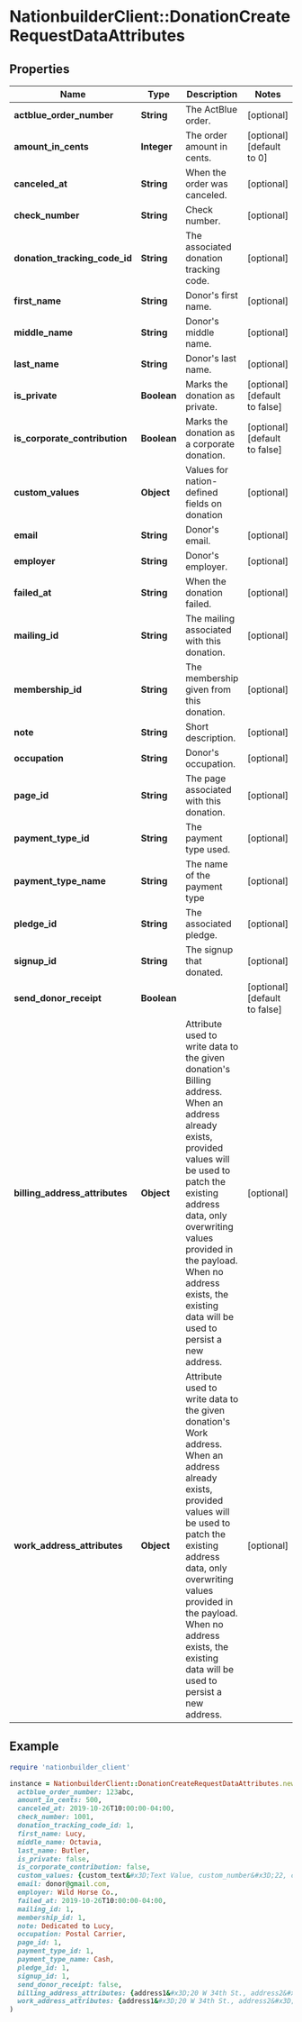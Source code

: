 # NationbuilderClient::DonationCreateRequestDataAttributes

## Properties

| Name | Type | Description | Notes |
| ---- | ---- | ----------- | ----- |
| **actblue_order_number** | **String** | The ActBlue order. | [optional] |
| **amount_in_cents** | **Integer** | The order amount in cents. | [optional][default to 0] |
| **canceled_at** | **String** | When the order was canceled. | [optional] |
| **check_number** | **String** | Check number. | [optional] |
| **donation_tracking_code_id** | **String** | The associated donation tracking code. | [optional] |
| **first_name** | **String** | Donor&#39;s first name. | [optional] |
| **middle_name** | **String** | Donor&#39;s middle name. | [optional] |
| **last_name** | **String** | Donor&#39;s last name. | [optional] |
| **is_private** | **Boolean** | Marks the donation as private. | [optional][default to false] |
| **is_corporate_contribution** | **Boolean** | Marks the donation as a corporate donation. | [optional][default to false] |
| **custom_values** | **Object** | Values for nation-defined fields on donation | [optional] |
| **email** | **String** | Donor&#39;s email. | [optional] |
| **employer** | **String** | Donor&#39;s employer. | [optional] |
| **failed_at** | **String** | When the donation failed. | [optional] |
| **mailing_id** | **String** | The mailing associated with this donation. | [optional] |
| **membership_id** | **String** | The membership given from this donation. | [optional] |
| **note** | **String** | Short description. | [optional] |
| **occupation** | **String** | Donor&#39;s occupation. | [optional] |
| **page_id** | **String** | The page associated with this donation. | [optional] |
| **payment_type_id** | **String** | The payment type used. | [optional] |
| **payment_type_name** | **String** | The name of the payment type | [optional] |
| **pledge_id** | **String** | The associated pledge. | [optional] |
| **signup_id** | **String** | The signup that donated. | [optional] |
| **send_donor_receipt** | **Boolean** |  | [optional][default to false] |
| **billing_address_attributes** | **Object** |         Attribute used to write data to the given donation&#39;s Billing address.         When an address already exists, provided values will be used to patch the existing address data,         only overwriting values provided in the payload.         When no address exists, the existing data will be used to persist a new address.  | [optional] |
| **work_address_attributes** | **Object** |         Attribute used to write data to the given donation&#39;s Work address.         When an address already exists, provided values will be used to patch the existing address data,         only overwriting values provided in the payload.         When no address exists, the existing data will be used to persist a new address.  | [optional] |

## Example

```ruby
require 'nationbuilder_client'

instance = NationbuilderClient::DonationCreateRequestDataAttributes.new(
  actblue_order_number: 123abc,
  amount_in_cents: 500,
  canceled_at: 2019-10-26T10:00:00-04:00,
  check_number: 1001,
  donation_tracking_code_id: 1,
  first_name: Lucy,
  middle_name: Octavia,
  last_name: Butler,
  is_private: false,
  is_corporate_contribution: false,
  custom_values: {custom_text&#x3D;Text Value, custom_number&#x3D;22, custom_checkbox&#x3D;true, custom_multi&#x3D;Some multiple choice option},
  email: donor@gmail.com,
  employer: Wild Horse Co.,
  failed_at: 2019-10-26T10:00:00-04:00,
  mailing_id: 1,
  membership_id: 1,
  note: Dedicated to Lucy,
  occupation: Postal Carrier,
  page_id: 1,
  payment_type_id: 1,
  payment_type_name: Cash,
  pledge_id: 1,
  signup_id: 1,
  send_donor_receipt: false,
  billing_address_attributes: {address1&#x3D;20 W 34th St., address2&#x3D;Suite 100, address3&#x3D;null, city&#x3D;New York, state&#x3D;NY, zip&#x3D;10001, county&#x3D;New York County, country_code&#x3D;US, lat&#x3D;40.7484, lng&#x3D;73.9857, fips&#x3D;04, submitted_address&#x3D;20 W 34th St. Suite 100, New York, NY 10001, distance&#x3D;0, import_id&#x3D;2, work_phone&#x3D;5555555555, phone_number&#x3D;5555555555, phone_country_code&#x3D;1, work_phone_number&#x3D;5555555555, delete&#x3D;true},
  work_address_attributes: {address1&#x3D;20 W 34th St., address2&#x3D;Suite 100, address3&#x3D;null, city&#x3D;New York, state&#x3D;NY, zip&#x3D;10001, county&#x3D;New York County, country_code&#x3D;US, lat&#x3D;40.7484, lng&#x3D;73.9857, fips&#x3D;04, submitted_address&#x3D;20 W 34th St. Suite 100, New York, NY 10001, distance&#x3D;0, import_id&#x3D;2, work_phone&#x3D;5555555555, phone_number&#x3D;5555555555, phone_country_code&#x3D;1, work_phone_number&#x3D;5555555555, delete&#x3D;true}
)
```

